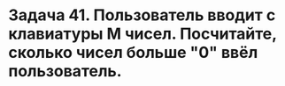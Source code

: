 # Задача 41. Пользователь вводит с клавиатуры M чисел. Посчитайте, сколько чисел больше "0" ввёл пользователь.